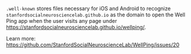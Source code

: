 `.well-known` stores files necessary for iOS and Android to recognize `stanfordsocialneurosciencelab.github.io` as the domain to open the Well Ping app when the user visits any page under https://stanfordsocialneurosciencelab.github.io/wellping/.

Learn more: https://github.com/StanfordSocialNeuroscienceLab/WellPing/issues/20
